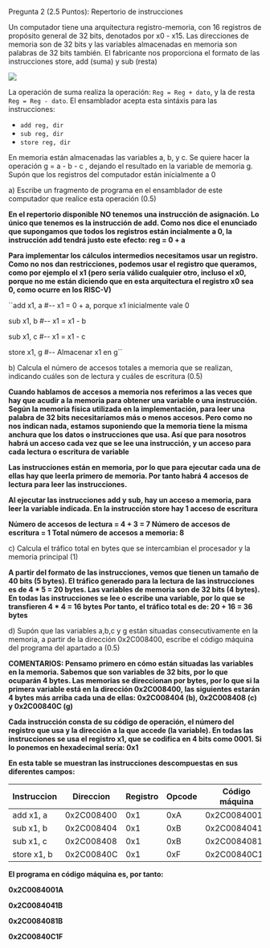 Pregunta 2 (2.5 Puntos): Repertorio de instrucciones

Un computador tiene una arquitectura registro-memoria, con 16 registros de propósito general de 32 bits, denotados por x0 - x15. Las direcciones de memoria son
de 32 bits y las variables almacenadas en memoria son palabras de 32 bits también. El fabricante nos proporciona el formato de las instrucciones store, add (suma) y sub (resta)

![](https://github.com/yolandalillo/2021-2022-ASAII/blob/main/Ejercicios%20de%20examen/GISAM%2021-01-2021/Examen%20teor%C3%ADa/ejercicio2.png)

La operación de suma realiza la operación: ``Reg = Reg + dato``, y la de resta ``Reg = Reg - dato``. El ensamblador acepta esta sintáxis para las instrucciones:

* ``add reg, dir``
* ``sub reg, dir``
* ``store reg, dir``

En memoria están almacenadas las variables a, b, y c. Se quiere hacer la operación g = a - b - c , dejando el resultado en la variable de memoria g. 
Supón que los registros del computador están inicialmente a 0

a) Escribe un fragmento de programa en el ensamblador de este computador que realice esta operación (0.5)

**En el repertorio disponible NO tenemos una instrucción de asignación. Lo único que tenemos es la instrucción de add. Como nos dice el enunciado que supongamos que
todos los registros están incialmente a 0, la instrucción add tendrá justo este efecto: reg = 0 + a**

**Para implementar los cálculos intermedios necesitamos usar un registro. Como no nos dan restricciones, podemos usar el registro que queramos, 
como por ejemplo el x1 (pero sería válido cualquier otro, incluso el x0, porque no me están diciendo que en esta arquitectura el registro x0 sea 0, como ocurre en los RISC-V)**

``add x1, a   #-- x1 = 0 + a, porque x1 inicialmente vale 0

sub x1, b   #-- x1 = x1 - b

sub x1, c   #-- x1 = x1 - c

store x1, g #-- Almacenar x1 en g``

b) Calcula el número de accesos totales a memoria que se realizan, indicando cuáles son de lectura y cuáles de escritura (0.5)

**Cuando hablamos de accesos a memoria nos referimos a las veces que hay que acudir a la memoria para obtener una variable o una instrucción. 
Según la memoria física utilizada en la implementación, para leer una palabra de 32 bits necesitaríamos más o menos accesos. 
Pero como no nos indican nada, estamos suponiendo que la memoria tiene la misma anchura que los datos o instrucciones que usa. 
Así que para nosotros habrá un acceso cada vez que se lee una instrucción, y un acceso para cada lectura o escritura de variable**

**Las instrucciones están en memoria, por lo que para ejecutar cada una de ellas hay que leerla primero de memoria. Por tanto habrá 4 
accesos de lectura para leer las instrucciones.**

**Al ejecutar las instrucciones add y sub, hay un acceso a memoria, para leer la variable indicada. En la instrucción store hay 1 acceso de escritura**

**Número de accesos de lectura = 4 + 3 = 7
Número de accesos de escritura = 1
Total número de accesos a memoria: 8**

c) Calcula el tráfico total en bytes que se intercambian el procesador y la memoria principal (1)

**A partir del formato de las instrucciones, vemos que tienen un tamaño de 40 bits (5 bytes). El tráfico generado para la lectura de las instrucciones es de 4 * 5 = 20 bytes.
Las variables de memoria son de 32 bits (4 bytes). En todas las instrucciones se lee o escribe una variable, por lo que se transfieren 4 * 4 = 16 bytes
Por tanto, el tráfico total es de: 20 + 16 = 36 bytes**

d) Supón que las variables a,b,c y g están situadas consecutivamente en la memoria, a partir de la dirección 0x2C008400, escribe el código máquina del 
programa del apartado a (0.5)

**COMENTARIOS: Pensamo primero en cómo están situadas las variables en la memoria. Sabemos que son variables de 32 bits, por lo que ocuparán 4 bytes. 
Las memorias se direccionan por bytes, por lo que si la primera variable está en la dirección 0x2C008400, las siguientes estarán 4 bytes más arriba cada 
una de ellas: 0x2C008404 (b), 0x2C008408 (c) y 0x2C00840C (g)**

**Cada instrucción consta de su código de operación, el número del registro que usa y la dirección a la que accede (la variable). En todas las instrucciones
se usa el registro x1, que se codifica en 4 bits como 0001. Si lo ponemos en hexadecimal sería: 0x1**

**En esta table se muestran las instrucciones descompuestas en sus diferentes campos:**

|Instruccion|	Direccion|	Registro	|Opcode	|Código máquina|
|-|-|-|-|-|
|add x1, a|	0x2C008400|	0x1|	0xA|	0x2C0084001A|
|sub x1, b	|0x2C008404|	0x1	|0xB|	0x2C0084041B|
|sub x1, c	|0x2C008408	|0x1	|0xB	|0x2C0084081B|
|store x1, b|	0x2C00840C|	0x1|	0xF	|0x2C00840C1F|

**El programa en código máquina es, por tanto:**

**0x2C0084001A**

**0x2C0084041B**

**0x2C0084081B**

**0x2C00840C1F**
